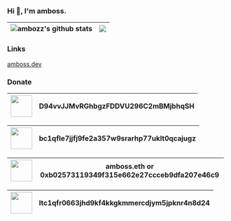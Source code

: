 ### Hi 👋, I'm amboss.

| <img align="center" src="https://github-readme-stats.vercel.app/api?username=ambozz&show_icons=true&include_all_commits=true&hide_border=true&theme=github_dark" alt="ambozz's github stats" /> | <img align="center" src="https://github-readme-stats.vercel.app/api/top-langs/?username=ambozz&layout=compact&hide_border=true&theme=github_dark" /> |
| ------------- | ------------- |

### Links
[amboss.dev](https://amboss.dev/)

### Donate
| <img height="50px" width="50px" src="https://amboss.dev/icons/crypto/doge.svg"> | D94vvJJMvRGhbgzFDDVU296C2mBMjbhqSH |
| ----------- | ----------- |

| <img height="50px" width="50px" src="https://amboss.dev/icons/crypto/btc.svg"> | bc1qfle7jjfj9fe2a357w9srarhp77uklt0qcajugz |
| ----------- | ----------- |

| <img height="50px" width="50px" src="https://amboss.dev/icons/crypto/eth.svg"> | amboss.eth or 0xb02573119349f315e662e27ccceb9dfa207e46c9 |
| ----------- | ----------- |

| <img height="50px" width="50px" src="https://amboss.dev/icons/crypto/ltc.svg"> | ltc1qfr0663jhd9kf4kkgkmmercdjym5jpknr4n8d24 |
| ----------- | ----------- |
